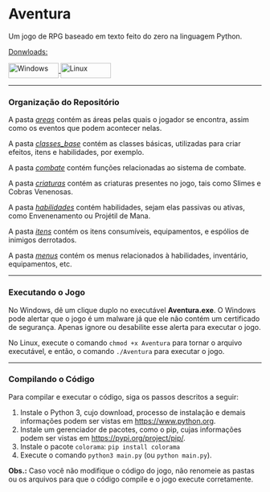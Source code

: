 # Aventura

Um jogo de RPG baseado em texto feito do zero na linguagem Python.

<ins>Donwloads:<ins>
<div style="display: inline_block">
<a href="https://github.com/Carlosgd-freitas/Aventura/raw/main/Aventura.exe" download="Aventura.exe" title="Aventura.exe">
  <img align="center" alt="Windows" height="30" width="100" src="https://img.shields.io/badge/Windows-0078D6?style=for-the-badge&logo=windows&logoColor=white"/>
</a>
<a href="https://github.com/Carlosgd-freitas/Aventura/raw/main/Aventura" download="Aventura" title="Aventura">
  <img align="center" alt="Linux" height="30" width="100" src="https://img.shields.io/badge/Linux-FCC624?style=for-the-badge&logo=linux&logoColor=black"/>
</a>
</div>

***

### Organização do Repositório

A pasta _[areas](https://github.com/Carlosgd-freitas/Aventura/tree/main/areas)_ contém as áreas pelas quais o jogador se encontra, assim como os eventos que podem acontecer nelas.

A pasta _[classes_base](https://github.com/Carlosgd-freitas/Aventura/tree/main/classes_base)_ contém as classes básicas, utilizadas para criar efeitos, itens e habilidades, por exemplo.

A pasta _[combate](https://github.com/Carlosgd-freitas/Aventura/tree/main/combate)_ contém funções relacionadas ao sistema de combate.

A pasta _[criaturas](https://github.com/Carlosgd-freitas/Aventura/tree/main/criaturas)_ contém as criaturas presentes no jogo, tais como Slimes e Cobras Venenosas.

A pasta _[habilidades](https://github.com/Carlosgd-freitas/Aventura/tree/main/habilidades)_ contém habilidades, sejam elas passivas ou ativas, como Envenenamento ou Projétil de Mana.

A pasta _[itens](https://github.com/Carlosgd-freitas/Aventura/tree/main/itens)_ contém os itens consumíveis, equipamentos, e espólios de inimigos derrotados.

A pasta _[menus](https://github.com/Carlosgd-freitas/Aventura/tree/main/menus)_ contém os menus relacionados à habilidades, inventário, equipamentos, etc.

***

### Executando o Jogo

No Windows, dê um clique duplo no executável **Aventura.exe**. O Windows pode alertar que o jogo é um malware já que ele não contém um certificado de segurança. Apenas ignore ou desabilite esse alerta para executar o jogo.

No Linux, execute o comando ```chmod +x Aventura``` para tornar o arquivo executável, e então, o comando ```./Aventura``` para executar o jogo.

***

### Compilando o Código

Para compilar e executar o código, siga os passos descritos a seguir:

1. Instale o Python 3, cujo download, processo de instalação e demais informações podem ser vistas em https://www.python.org.
2. Instale um gerenciador de pacotes, como o pip, cujas informações podem ser vistas em https://pypi.org/project/pip/.
3. Instale o pacote ```colorama```: ```pip install colorama```
4. Execute o comando ```python3 main.py``` (ou ```python main.py```).

**Obs.:** Caso você não modifique o código do jogo, não renomeie as pastas ou os arquivos para que o código compile e o jogo execute corretamente.

